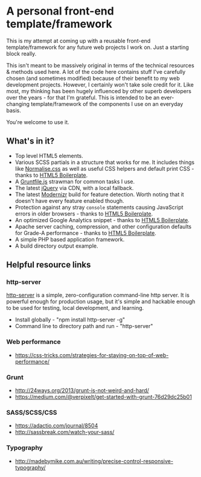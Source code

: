 # A personal front-end template/framework

This is my attempt at coming up with a reusable front-end template/framework for any future web projects I work on. Just a starting block really.

This isn't meant to be massively original in terms of the technical resources & methods used here. A lot of the code here contains stuff I've carefully chosen (and sometimes modified) because of their benefit to my web development projects. However, I certainly won't take sole credit for it. Like most, my thinking has been hugely influenced by other superb developers over the years - for that I'm grateful. This is intended to be an ever-changing template/framework of the components I use on an everyday basis.

You're welcome to use it.

## What's in it?

* Top level HTML5 elements.
* Various SCSS partials in a structure that works for me. It includes things like [Normalise.css](http://necolas.github.io/normalize.css/) as well as useful CSS helpers and default print CSS - thanks to [HTML5 Boilerplate](https://github.com/h5bp/html5-boilerplate).
* A [Gruntfile.js](http://gruntjs.com/) strawman for common tasks I use.
* The latest [jQuery](https://jquery.com/) via CDN, with a local fallback.
* The latest [Modernizr](http://modernizr.com/) build for feature detection. Worth noting that it doesn't have every feature enabled though.
* Protection against any stray `console` statements causing JavaScript errors
  in older browsers - thanks to [HTML5 Boilerplate](https://github.com/h5bp/html5-boilerplate).
* An optimized Google Analytics snippet - thanks to [HTML5 Boilerplate](https://github.com/h5bp/html5-boilerplate).
* Apache server caching, compression, and other configuration defaults for
  Grade-A performance - thanks to [HTML5 Boilerplate](https://github.com/h5bp/html5-boilerplate).
* A simple PHP based application framework.
* A build directory output example.

## Helpful resource links

### http-server

[http-server](https://www.npmjs.com/package/http-server) is a simple, zero-configuration command-line http server. It is powerful enough for production usage, but it's simple and hackable enough to be used for testing, local development, and learning.

* Install globally - "npm install http-server -g"
* Command line to directory path and run - "http-server"

### Web performance

* https://css-tricks.com/strategies-for-staying-on-top-of-web-performance/

### Grunt

* http://24ways.org/2013/grunt-is-not-weird-and-hard/
* https://medium.com/@verpixelt/get-started-with-grunt-76d29dc25b01

### SASS/SCSS/CSS

* https://adactio.com/journal/8504
* http://sassbreak.com/watch-your-sass/

### Typography

* http://madebymike.com.au/writing/precise-control-responsive-typography/

